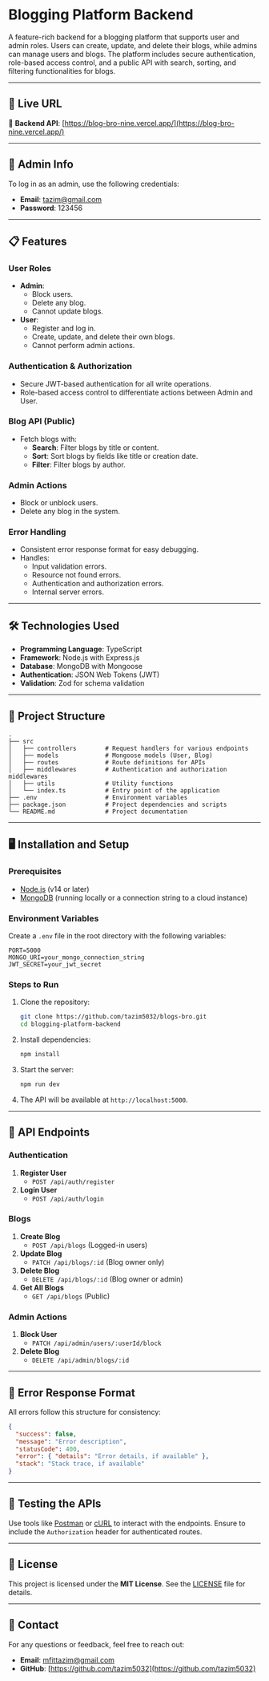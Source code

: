 # Blogging Platform Backend

A feature-rich backend for a blogging platform that supports user and admin roles. Users can create, update, and delete their blogs, while admins can manage users and blogs. The platform includes secure authentication, role-based access control, and a public API with search, sorting, and filtering functionalities for blogs.

---

## 🚀 Live URL
🔗 **Backend API**: [https://blog-bro-nine.vercel.app/](https://blog-bro-nine.vercel.app/)

---


## 🚀 Admin Info  
To log in as an admin, use the following credentials:  
- **Email**: tazim@gmail.com  
- **Password**: 123456  

---

## 📋 Features

### User Roles
- **Admin**:
  - Block users.
  - Delete any blog.
  - Cannot update blogs.
- **User**:
  - Register and log in.
  - Create, update, and delete their own blogs.
  - Cannot perform admin actions.

### Authentication & Authorization
- Secure JWT-based authentication for all write operations.
- Role-based access control to differentiate actions between Admin and User.

### Blog API (Public)
- Fetch blogs with:
  - **Search**: Filter blogs by title or content.
  - **Sort**: Sort blogs by fields like title or creation date.
  - **Filter**: Filter blogs by author.

### Admin Actions
- Block or unblock users.
- Delete any blog in the system.

### Error Handling
- Consistent error response format for easy debugging.
- Handles:
  - Input validation errors.
  - Resource not found errors.
  - Authentication and authorization errors.
  - Internal server errors.

---

## 🛠️ Technologies Used

- **Programming Language**: TypeScript
- **Framework**: Node.js with Express.js
- **Database**: MongoDB with Mongoose
- **Authentication**: JSON Web Tokens (JWT)
- **Validation**: Zod for schema validation

---

## 📂 Project Structure

```plaintext
.
├── src
│   ├── controllers        # Request handlers for various endpoints
│   ├── models             # Mongoose models (User, Blog)
│   ├── routes             # Route definitions for APIs
│   ├── middlewares        # Authentication and authorization middlewares
│   ├── utils              # Utility functions
│   └── index.ts           # Entry point of the application
├── .env                   # Environment variables
├── package.json           # Project dependencies and scripts
└── README.md              # Project documentation
```

---

## 🖥️ Installation and Setup

### Prerequisites
- [Node.js](https://nodejs.org/) (v14 or later)
- [MongoDB](https://www.mongodb.com/) (running locally or a connection string to a cloud instance)

### Environment Variables
Create a `.env` file in the root directory with the following variables:

```plaintext
PORT=5000
MONGO_URI=your_mongo_connection_string
JWT_SECRET=your_jwt_secret
```

### Steps to Run
1. Clone the repository:
   ```bash
   git clone https://github.com/tazim5032/blogs-bro.git
   cd blogging-platform-backend
   ```

2. Install dependencies:
   ```bash
   npm install
   ```

3. Start the server:
   ```bash
   npm run dev
   ```

4. The API will be available at `http://localhost:5000`.

---

## 🔑 API Endpoints

### Authentication
1. **Register User**
   - `POST /api/auth/register`
2. **Login User**
   - `POST /api/auth/login`

### Blogs
1. **Create Blog**
   - `POST /api/blogs` (Logged-in users)
2. **Update Blog**
   - `PATCH /api/blogs/:id` (Blog owner only)
3. **Delete Blog**
   - `DELETE /api/blogs/:id` (Blog owner or admin)
4. **Get All Blogs**
   - `GET /api/blogs` (Public)

### Admin Actions
1. **Block User**
   - `PATCH /api/admin/users/:userId/block`
2. **Delete Blog**
   - `DELETE /api/admin/blogs/:id`

---

## 🐛 Error Response Format

All errors follow this structure for consistency:

```json
{
  "success": false,
  "message": "Error description",
  "statusCode": 400,
  "error": { "details": "Error details, if available" },
  "stack": "Stack trace, if available"
}
```

---

## 🧪 Testing the APIs
Use tools like [Postman](https://www.postman.com/) or [cURL](https://curl.se/) to interact with the endpoints. Ensure to include the `Authorization` header for authenticated routes.

---

## 📝 License

This project is licensed under the **MIT License**. See the [LICENSE](LICENSE) file for details.

---

## 📧 Contact
For any questions or feedback, feel free to reach out:

- **Email**: mfittazim@gmail.com
- **GitHub**: [https://github.com/tazim5032](https://github.com/tazim5032)

